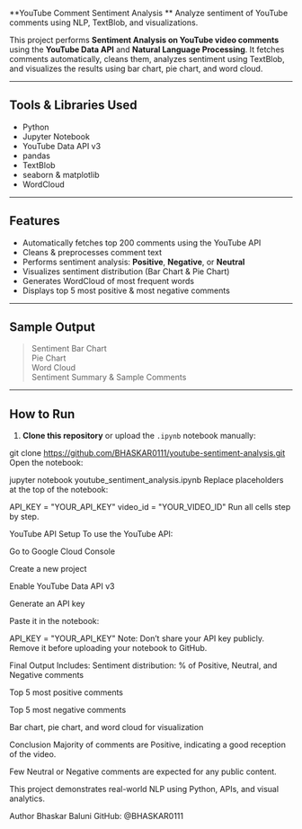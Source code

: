 **YouTube Comment Sentiment Analysis
**
Analyze sentiment of YouTube comments using NLP, TextBlob, and visualizations.

This project performs **Sentiment Analysis on YouTube video comments** using the **YouTube Data API** and **Natural Language Processing**. It fetches comments automatically, cleans them, analyzes sentiment using TextBlob, and visualizes the results using bar chart, pie chart, and word cloud.

---

## Tools & Libraries Used

- Python
- Jupyter Notebook
- YouTube Data API v3
- pandas
- TextBlob
- seaborn & matplotlib
- WordCloud

---

##  Features

-  Automatically fetches top 200 comments using the YouTube API  
-  Cleans & preprocesses comment text  
-  Performs sentiment analysis: **Positive**, **Negative**, or **Neutral**  
-  Visualizes sentiment distribution (Bar Chart & Pie Chart)  
-  Generates WordCloud of most frequent words  
-  Displays top 5 most positive & most negative comments  

---

## Sample Output

  
>  Sentiment Bar Chart  
>  Pie Chart  
>  Word Cloud  
>  Sentiment Summary & Sample Comments  

---

##  How to Run

1. **Clone this repository** or upload the `.ipynb` notebook manually:


git clone https://github.com/BHASKAR0111/youtube-sentiment-analysis.git
Open the notebook:

jupyter notebook youtube_sentiment_analysis.ipynb
Replace placeholders at the top of the notebook:

API_KEY = "YOUR_API_KEY"
video_id = "YOUR_VIDEO_ID"
Run all cells step by step.

 YouTube API Setup
To use the YouTube API:

Go to Google Cloud Console

Create a new project

Enable YouTube Data API v3

Generate an API key

Paste it in the notebook:

API_KEY = "YOUR_API_KEY"
 Note: Don’t share your API key publicly. Remove it before uploading your notebook to GitHub.

 Final Output Includes:
Sentiment distribution: % of Positive, Neutral, and Negative comments

Top 5 most positive comments

Top 5 most negative comments

Bar chart, pie chart, and word cloud for visualization

 Conclusion
Majority of comments are Positive, indicating a good reception of the video.

Few Neutral or Negative comments are expected for any public content.

This project demonstrates real-world NLP using Python, APIs, and visual analytics.

 Author
Bhaskar Baluni
GitHub: @BHASKAR0111
